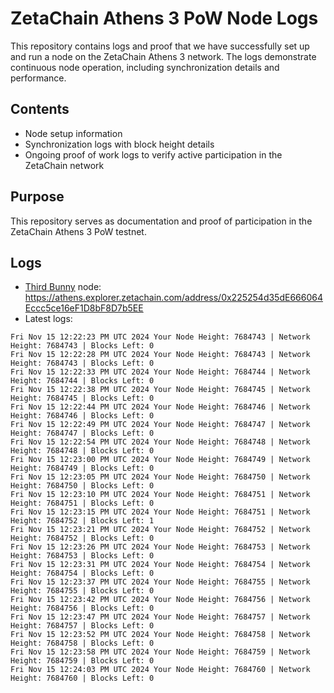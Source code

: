 # ZetaChain Athens 3 PoW Node Logs
This repository contains logs and proof that we have successfully set up and run a node on the ZetaChain Athens 3 network. The logs demonstrate continuous node operation, including synchronization details and performance.

## Contents
- Node setup information
- Synchronization logs with block height details
- Ongoing proof of work logs to verify active participation in the ZetaChain network

## Purpose
This repository serves as documentation and proof of participation in the ZetaChain Athens 3 PoW testnet.

## Logs

- [Third Bunny](https://thirdbunny.xyz/) node: https://athens.explorer.zetachain.com/address/0x225254d35dE666064Eccc5ce16eF1D8bF8D7b5EE
- Latest logs:
```
Fri Nov 15 12:22:23 PM UTC 2024 Your Node Height: 7684743 | Network Height: 7684743 | Blocks Left: 0
Fri Nov 15 12:22:28 PM UTC 2024 Your Node Height: 7684743 | Network Height: 7684743 | Blocks Left: 0
Fri Nov 15 12:22:33 PM UTC 2024 Your Node Height: 7684744 | Network Height: 7684744 | Blocks Left: 0
Fri Nov 15 12:22:38 PM UTC 2024 Your Node Height: 7684745 | Network Height: 7684745 | Blocks Left: 0
Fri Nov 15 12:22:44 PM UTC 2024 Your Node Height: 7684746 | Network Height: 7684746 | Blocks Left: 0
Fri Nov 15 12:22:49 PM UTC 2024 Your Node Height: 7684747 | Network Height: 7684747 | Blocks Left: 0
Fri Nov 15 12:22:54 PM UTC 2024 Your Node Height: 7684748 | Network Height: 7684748 | Blocks Left: 0
Fri Nov 15 12:23:00 PM UTC 2024 Your Node Height: 7684749 | Network Height: 7684749 | Blocks Left: 0
Fri Nov 15 12:23:05 PM UTC 2024 Your Node Height: 7684750 | Network Height: 7684750 | Blocks Left: 0
Fri Nov 15 12:23:10 PM UTC 2024 Your Node Height: 7684751 | Network Height: 7684751 | Blocks Left: 0
Fri Nov 15 12:23:15 PM UTC 2024 Your Node Height: 7684751 | Network Height: 7684752 | Blocks Left: 1
Fri Nov 15 12:23:21 PM UTC 2024 Your Node Height: 7684752 | Network Height: 7684752 | Blocks Left: 0
Fri Nov 15 12:23:26 PM UTC 2024 Your Node Height: 7684753 | Network Height: 7684753 | Blocks Left: 0
Fri Nov 15 12:23:31 PM UTC 2024 Your Node Height: 7684754 | Network Height: 7684754 | Blocks Left: 0
Fri Nov 15 12:23:37 PM UTC 2024 Your Node Height: 7684755 | Network Height: 7684755 | Blocks Left: 0
Fri Nov 15 12:23:42 PM UTC 2024 Your Node Height: 7684756 | Network Height: 7684756 | Blocks Left: 0
Fri Nov 15 12:23:47 PM UTC 2024 Your Node Height: 7684757 | Network Height: 7684757 | Blocks Left: 0
Fri Nov 15 12:23:52 PM UTC 2024 Your Node Height: 7684758 | Network Height: 7684758 | Blocks Left: 0
Fri Nov 15 12:23:58 PM UTC 2024 Your Node Height: 7684759 | Network Height: 7684759 | Blocks Left: 0
Fri Nov 15 12:24:03 PM UTC 2024 Your Node Height: 7684760 | Network Height: 7684760 | Blocks Left: 0
```
